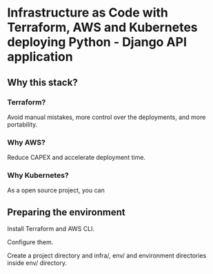 # Infrastructure as Code with Terraform, AWS and Kubernetes deploying Python - Django API application

## Why this stack?

### Terraform?

Avoid manual mistakes, more control over the deployments, and more portability.

### Why AWS?

Reduce CAPEX and accelerate deployment time.

### Why Kubernetes?

As a open source project, you can

## Preparing the environment

Install Terraform and AWS CLI.

Configure them.

Create a project directory and infra/, env/ and environment directories inside env/ directory.

